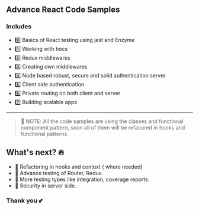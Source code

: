 ## Advance React Code Samples

### Includes

- 0️⃣ Basics of React testing using jest and Enzyme
- 1️⃣ Working with hocs
- 2️⃣ Redux middlewares
- 3️⃣ Creating own middlewares
- 4️⃣ Node based robust, secure and solid authentication server
- 5️⃣ Client side authentication
- 6️⃣ Private routing on both client and server
- 7️⃣ Building scalable apps

---

> 📢 NOTE: All the code samples are using the classes and functional component pattern, soon all of them will be refacored in hooks and functional patterns.

## What's next? 🔥

- 📌 Refactoring in hooks and context ( where needed)
- 🔧 Advance testing of Router, Redux.
- 🔧 More testing types like integration, coverage reports.
- 🔐 Security in server side.

### Thank you 💕
